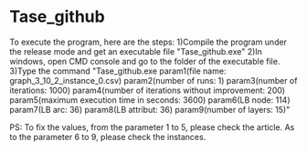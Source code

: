 # Tase_github
To execute the program, here are the steps:
1)Compile the program under the release mode and get an executable file "Tase_github.exe"
2)In windows, open CMD console and go to the folder of the executable file.
3)Type the command "Tase_github.exe param1(file name: graph_3_10_2_instance_0.csv) param2(number of runs: 1) param3(number of iterations: 1000) param4(number of iterations without improvement: 200) 
   param5(maximum execution time in seconds: 3600) param6(LB node: 114) param7(LB arc: 36) param8(LB attribut: 36) param9(number of layers: 15)"

PS: To fix the values, from the parameter 1 to 5, please check the article. As to the parameter 6 to 9, please check the instances.
